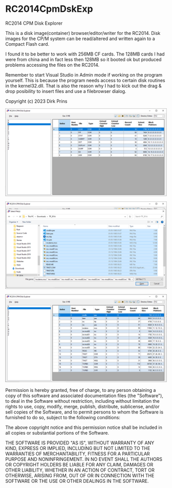 # RC2014CpmDskExp
RC2014 CPM Disk Explorer

This is a disk image(container) browser/editor/writer for the RC2014.
Disk images for the CP/M system can be read/altered and written again to a Compact Flash card.

I found it to be better to work with 256MB CF cards.
The 128MB cards I had were from china and in fact less then 128MB so it booted ok but produced problems accessing the files on the RC2014.

Remember to start Visual Studio in Admin mode if working on the program yourself.
This is because the program needs access to certain disk routines in the kernel32.dll.
That is also the reason why I had to kick out the drag & drop posibility to insert files and use a filebrowser dialog.

Copyright (c) 2023 Dirk Prins

![Screenshot](ScreenShot1.png)

![Screenshot](ScreenShot2.png)

![Screenshot](ScreenShot3.png)

Permission is hereby granted, free of charge, to any person obtaining a copy of this software and associated documentation files (the "Software"), to deal in the Software without restriction, including without limitation the rights to use, copy, modify, merge, publish, distribute, sublicense, and/or sell copies of the Software, and to permit persons to whom the Software is furnished to do so, subject to the following conditions:

The above copyright notice and this permission notice shall be included in all copies or substantial portions of the Software.

THE SOFTWARE IS PROVIDED "AS IS", WITHOUT WARRANTY OF ANY KIND, EXPRESS OR IMPLIED, INCLUDING BUT NOT LIMITED TO THE WARRANTIES OF MERCHANTABILITY, FITNESS FOR A PARTICULAR PURPOSE AND NONINFRINGEMENT. IN NO EVENT SHALL THE AUTHORS OR COPYRIGHT HOLDERS BE LIABLE FOR ANY CLAIM, DAMAGES OR OTHER LIABILITY, WHETHER IN AN ACTION OF CONTRACT, TORT OR OTHERWISE, ARISING FROM, OUT OF OR IN CONNECTION WITH THE SOFTWARE OR THE USE OR OTHER DEALINGS IN THE SOFTWARE.
